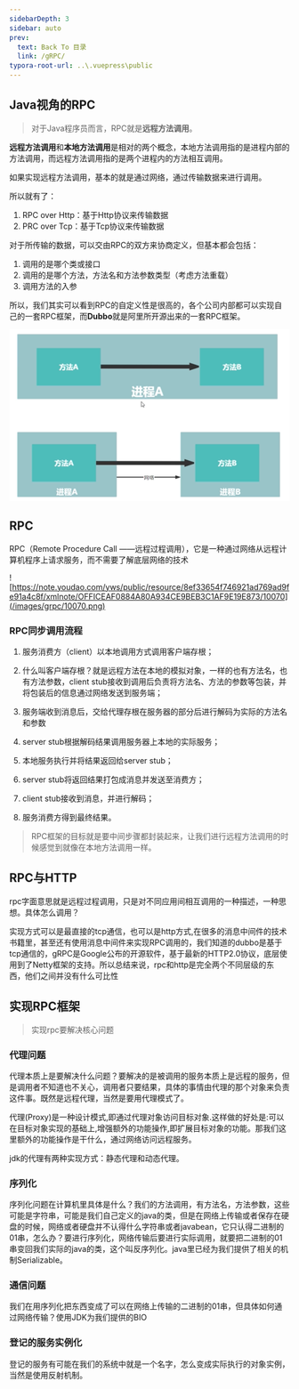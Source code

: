 ```yaml
---
sidebarDepth: 3
sidebar: auto
prev:
  text: Back To 目录
  link: /gRPC/
typora-root-url: ..\.vuepress\public
---
```




## Java视角的RPC

>  对于Java程序员而言，RPC就是**远程方法调用**。

**远程方法调用**和**本地方法调用**是相对的两个概念，本地方法调用指的是进程内部的方法调用，而远程方法调用指的是两个进程内的方法相互调用。

如果实现远程方法调用，基本的就是通过网络，通过传输数据来进行调用。

所以就有了：

1. RPC over Http：基于Http协议来传输数据
2. PRC over Tcp：基于Tcp协议来传输数据



对于所传输的数据，可以交由RPC的双方来协商定义，但基本都会包括：

1. 调用的是哪个类或接口
2. 调用的是哪个方法，方法名和方法参数类型（考虑方法重载）
3. 调用方法的入参



所以，我们其实可以看到RPC的自定义性是很高的，各个公司内部都可以实现自己的一套RPC框架，而**Dubbo**就是阿里所开源出来的一套RPC框架。

![image-20230418230939356](/images/grpc/image-20230418230939356.png)





## RPC

RPC（Remote Procedure Call ——远程过程调用），它是一种通过网络从远程计算机程序上请求服务，而不需要了解底层网络的技术

![https://note.youdao.com/yws/public/resource/8ef33654f746921ad769ad9fe91a4c8f/xmlnote/OFFICEAF0884A80A934CE9BEB3C1AF9E19E873/10070](/images/grpc/10070.png)



### RPC同步调用流程

1. 服务消费方（client）以本地调用方式调用客户端存根； 

2. 什么叫客户端存根？就是远程方法在本地的模拟对象，一样的也有方法名，也有方法参数，client stub接收到调用后负责将方法名、方法的参数等包装，并将包装后的信息通过网络发送到服务端； 

3. 服务端收到消息后，交给代理存根在服务器的部分后进行解码为实际的方法名和参数 

4.  server stub根据解码结果调用服务器上本地的实际服务；

5. 本地服务执行并将结果返回给server stub； 

6. server stub将返回结果打包成消息并发送至消费方；

7. client stub接收到消息，并进行解码； 

8. 服务消费方得到最终结果。

> RPC框架的目标就是要中间步骤都封装起来，让我们进行远程方法调用的时候感觉到就像在本地方法调用一样。



## RPC与HTTP

rpc字面意思就是远程过程调用，只是对不同应用间相互调用的一种描述，一种思想。具体怎么调用？

实现方式可以是最直接的tcp通信，也可以是http方式,在很多的消息中间件的技术书籍里，甚至还有使用消息中间件来实现RPC调用的，我们知道的dubbo是基于tcp通信的，gRPC是Google公布的开源软件，基于最新的HTTP2.0协议，底层使用到了Netty框架的支持。所以总结来说，rpc和http是完全两个不同层级的东西，他们之间并没有什么可比性



## 实现RPC框架

> 实现rpc要解决核心问题

### 代理问题

代理本质上是要解决什么问题？要解决的是被调用的服务本质上是远程的服务，但是调用者不知道也不关心，调用者只要结果，具体的事情由代理的那个对象来负责这件事。既然是远程代理，当然是要用代理模式了。

代理(Proxy)是一种设计模式,即通过代理对象访问目标对象.这样做的好处是:可以在目标对象实现的基础上,增强额外的功能操作,即扩展目标对象的功能。那我们这里额外的功能操作是干什么，通过网络访问远程服务。

jdk的代理有两种实现方式：静态代理和动态代理。



### 序列化

序列化问题在计算机里具体是什么？我们的方法调用，有方法名，方法参数，这些可能是字符串，可能是我们自己定义的java的类，但是在网络上传输或者保存在硬盘的时候，网络或者硬盘并不认得什么字符串或者javabean，它只认得二进制的01串，怎么办？要进行序列化，网络传输后要进行实际调用，就要把二进制的01串变回我们实际的java的类，这个叫反序列化。java里已经为我们提供了相关的机制Serializable。



### 通信问题

我们在用序列化把东西变成了可以在网络上传输的二进制的01串，但具体如何通过网络传输？使用JDK为我们提供的BIO



### **登记的服务实例化**

登记的服务有可能在我们的系统中就是一个名字，怎么变成实际执行的对象实例，当然是使用反射机制。





